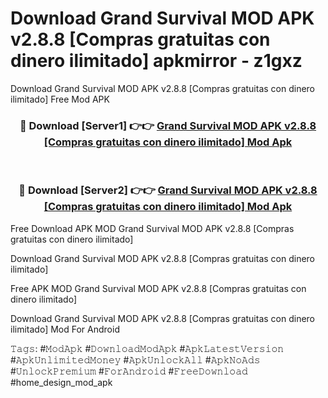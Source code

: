 # Download Grand Survival MOD APK v2.8.8 [Compras gratuitas con dinero ilimitado] apkmirror - z1gxz
Download Grand Survival MOD APK v2.8.8 [Compras gratuitas con dinero ilimitado] Free Mod APK

<div align="center">
<h3>🔴 Download [Server1] 👉👉 <a href="https://apk-comot.site?title=Grand_Survival_MOD_APK_v2.8.8_[Compras_gratuitas_con_dinero_ilimitado]">Grand Survival MOD APK v2.8.8 [Compras gratuitas con dinero ilimitado] Mod Apk</a></h3><br>

<h3>🔴 Download [Server2] 👉👉 <a href="https://apk-comot.site?title=Grand_Survival_MOD_APK_v2.8.8_[Compras_gratuitas_con_dinero_ilimitado]">Grand Survival MOD APK v2.8.8 [Compras gratuitas con dinero ilimitado] Mod Apk</a></h3>
</div>


Free Download APK MOD Grand Survival MOD APK v2.8.8 [Compras gratuitas con dinero ilimitado]

Download Grand Survival MOD APK v2.8.8 [Compras gratuitas con dinero ilimitado] 

Free APK MOD Grand Survival MOD APK v2.8.8 [Compras gratuitas con dinero ilimitado] 

Download Grand Survival MOD APK v2.8.8 [Compras gratuitas con dinero ilimitado] Mod For Android

𝚃𝚊𝚐𝚜: #𝙼𝚘𝚍𝙰𝚙𝚔 #𝙳𝚘𝚠𝚗𝚕𝚘𝚊𝚍𝙼𝚘𝚍𝙰𝚙𝚔 #𝙰𝚙𝚔𝙻𝚊𝚝𝚎𝚜𝚝𝚅𝚎𝚛𝚜𝚒𝚘𝚗 #𝙰𝚙𝚔𝚄𝚗𝚕𝚒𝚖𝚒𝚝𝚎𝚍𝙼𝚘𝚗𝚎𝚢 #𝙰𝚙𝚔𝚄𝚗𝚕𝚘𝚌𝚔𝙰𝚕𝚕 #𝙰𝚙𝚔𝙽𝚘𝙰𝚍𝚜 #𝚄𝚗𝚕𝚘𝚌𝚔𝙿𝚛𝚎𝚖𝚒𝚞𝚖 #𝙵𝚘𝚛𝙰𝚗𝚍𝚛𝚘𝚒𝚍 #𝙵𝚛𝚎𝚎𝙳𝚘𝚠𝚗𝚕𝚘𝚊𝚍 #home_design_mod_apk